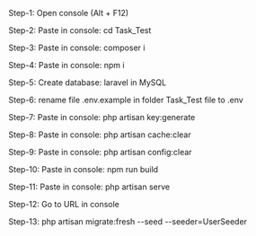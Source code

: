 Step-1:
Open console (Alt + F12)

Step-2:
Paste in console: cd Task_Test

Step-3:
Paste in console: composer i

Step-4:
Paste in console: npm i


Step-5:
Create database: laravel in MySQL

Step-6:
rename file .env.example in folder Task_Test file to .env

Step-7:
Paste in console: php artisan key:generate

Step-8:
Paste in console: php artisan cache:clear

Step-9:
Paste in console: php artisan config:clear

Step-10:
Paste in console: npm run build  

Step-11:
Paste in console: php artisan serve

Step-12:
Go to URL in console

Step-13:
php artisan migrate:fresh --seed --seeder=UserSeeder








